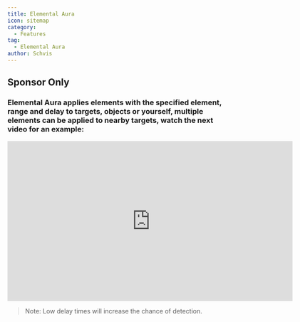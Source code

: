 ```yaml
---
title: Elemental Aura
icon: sitemap
category:
  - Features
tag:
  - Elemental Aura
author: Schvis
---
```


## Sponsor Only
### Elemental Aura applies elements with the specified element, range and delay to  targets, objects or yourself, multiple elements can be applied to nearby targets, watch the next video for an example:

<iframe width="640" height="360" src="https://www.youtube.com/embed/FskTJiknOgQ?list=PL5eI1Tb64p56g27qfYk7VuFTz4FK6YrKa" title="Korepi - Elemental Aura (Sponsor)" frameborder="0" allow="accelerometer; autoplay; clipboard-write; encrypted-media; gyroscope; picture-in-picture; web-share" allowfullscreen></iframe>

> Note: Low delay times will increase the chance of detection.




